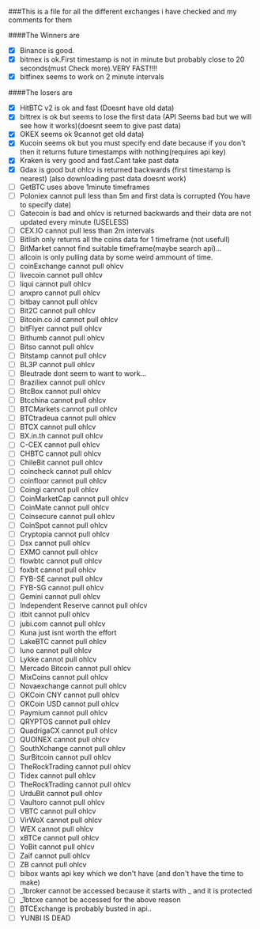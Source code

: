 ###This is a file for all the different exchanges i have checked and my comments for them

####The Winners are 
- [x] Binance is good.
- [x] bitmex is ok.First timestamp is not in minute but probably close to 20 seconds(must Check more).VERY FAST!!!!
- [x] bitfinex seems to work on 2 minute intervals

####The losers are
- [x] HitBTC v2 is ok and fast (Doesnt have old data)
- [x] bittrex is ok but seems to lose the first data (API Seems bad but we will see how it works)(doesnt seem to give past data)
- [x] OKEX seems ok 9cannot get old data)
- [x] Kucoin seems ok but you must specify end date because if you don't then it returns future timestamps with nothing(requires api key)
- [x] Kraken is very good and fast.Cant take past data
- [x] Gdax is good but ohlcv is returned backwards (first timestamp is nearest) (also downloading past data doesnt work)
- [ ] GetBTC uses above 1minute timeframes
- [ ] Poloniex cannot pull less than 5m and first data is corrupted (You have to specify date)
- [ ] Gatecoin is bad and ohlcv is returned backwards and their data are not updated every minute (USELESS)
- [ ] CEX.IO cannot pull less than 2m intervals
- [ ] Bitlish only returns all the coins data for 1 timeframe (not usefull)
- [ ] BitMarket cannot find suitable timeframe(maybe search api)...
- [ ] allcoin is only pulling data by some weird ammount of time.
- [ ] coinExchange cannot pull ohlcv
- [ ] livecoin cannot pull ohlcv
- [ ] liqui cannot pull ohlcv
- [ ] anxpro cannot pull ohlcv
- [ ] bitbay cannot pull ohlcv
- [ ] Bit2C cannot pull ohlcv
- [ ] Bitcoin.co.id cannot pull ohlcv
- [ ] bitFlyer cannot pull ohlcv
- [ ] Bithumb cannot pull ohlcv
- [ ] Bitso cannot pull ohlcv
- [ ] Bitstamp cannot pull ohlcv
- [ ] BL3P cannot pull ohlcv
- [ ] Bleutrade dont seem to want to work...
- [ ] Braziliex cannot pull ohlcv
- [ ] BtcBox cannot pull ohlcv
- [ ] Btcchina cannot pull ohlcv
- [ ] BTCMarkets cannot pull ohlcv
- [ ] BTCtradeua cannot pull ohlcv
- [ ] BTCX cannot pull ohlcv
- [ ] BX.in.th cannot pull ohlcv
- [ ] C-CEX cannot pull ohlcv
- [ ] CHBTC cannot pull ohlcv
- [ ] ChileBit cannot pull ohlcv
- [ ] coincheck cannot pull ohlcv
- [ ] coinfloor cannot pull ohlcv
- [ ] Coingi cannot pull ohlcv
- [ ] CoinMarketCap cannot pull ohlcv
- [ ] CoinMate cannot pull ohlcv
- [ ] Coinsecure cannot pull ohlcv
- [ ] CoinSpot cannot pull ohlcv
- [ ] Cryptopia cannot pull ohlcv
- [ ] Dsx cannot pull ohlcv
- [ ] EXMO cannot pull ohlcv
- [ ] flowbtc cannot pull ohlcv
- [ ] foxbit cannot pull ohlcv
- [ ] FYB-SE cannot pull ohlcv
- [ ] FYB-SG cannot pull ohlcv
- [ ] Gemini cannot pull ohlcv
- [ ] Independent Reserve cannot pull ohlcv
- [ ] itbit cannot pull ohlcv
- [ ] jubi.com cannot pull ohlcv
- [ ] Kuna just isnt worth the effort
- [ ] LakeBTC cannot pull ohlcv
- [ ] luno cannot pull ohlcv
- [ ] Lykke cannot pull ohlcv
- [ ] Mercado Bitcoin cannot pull ohlcv
- [ ] MixCoins cannot pull ohlcv
- [ ] Novaexchange cannot pull ohlcv
- [ ] OKCoin CNY cannot pull ohlcv
- [ ] OKCoin USD cannot pull ohlcv
- [ ] Paymium cannot pull ohlcv
- [ ] QRYPTOS cannot pull ohlcv
- [ ] QuadrigaCX cannot pull ohlcv
- [ ] QUOINEX cannot pull ohlcv
- [ ] SouthXchange cannot pull ohlcv
- [ ] SurBitcoin cannot pull ohlcv
- [ ] TheRockTrading cannot pull ohlcv
- [ ] Tidex cannot pull ohlcv
- [ ] TheRockTrading cannot pull ohlcv
- [ ] UrduBit cannot pull ohlcv
- [ ] Vaultoro cannot pull ohlcv
- [ ] VBTC cannot pull ohlcv
- [ ] VirWoX cannot pull ohlcv
- [ ] WEX cannot pull ohlcv
- [ ] xBTCe cannot pull ohlcv
- [ ] YoBit cannot pull ohlcv
- [ ] Zaif cannot pull ohlcv
- [ ] ZB cannot pull ohlcv
- [ ] bibox wants api key which we don't have (and don't have the time to make)
- [ ] _1broker cannot be accessed because it starts with _ and it is protected
- [ ] _1btcxe cannot be accessed for the above reason
- [ ] BTCExchange is probably busted in api..
- [ ] YUNBI IS DEAD
